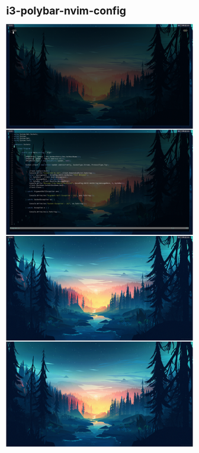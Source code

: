 # i3-polybar-nvim-config

![alt text](https://github.com/HaydenSeward/dotfiles/blob/master/alacritty.png?raw=true)
![alt text](https://github.com/HaydenSeward/dotfiles/blob/master/nvim.png?raw=true)
![alt text](https://github.com/HaydenSeward/dotfiles/blob/master/polybar.png?raw=true)
![alt text](https://github.com/HaydenSeward/dotfiles/blob/master/background.png?raw=true)
